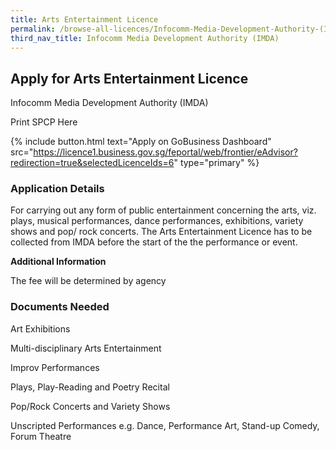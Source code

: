 ```yaml
---
title: Arts Entertainment Licence
permalink: /browse-all-licences/Infocomm-Media-Development-Authority-(IMDA)/Arts-Entertainment-Licence
third_nav_title: Infocomm Media Development Authority (IMDA)
---
```


## Apply for Arts Entertainment Licence

Infocomm Media Development Authority (IMDA)

Print SPCP Here


{% include button.html text="Apply on GoBusiness Dashboard" src="https://licence1.business.gov.sg/feportal/web/frontier/eAdvisor?redirection=true&selectedLicenceIds=6" type="primary" %}

### Application Details

<p>For carrying out any form of public entertainment concerning the arts, viz. plays, musical performances, dance performances, exhibitions, variety shows and pop/ rock concerts. The Arts Entertainment Licence has to be collected from IMDA before the start of the the performance or event.</p>

**Additional Information**

The fee will be determined by agency


### Documents Needed

Art Exhibitions

Multi-disciplinary Arts Entertainment

Improv Performances

Plays, Play-Reading and Poetry Recital

Pop/Rock Concerts and Variety Shows

Unscripted Performances e.g. Dance, Performance Art, Stand-up Comedy, Forum Theatre

